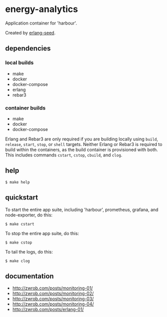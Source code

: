 # energy-analytics

Application container for 'harbour'.

Created by [erlang-seed](https://github.com/toddg/erlang-seed).

## dependencies

### local builds

* make
* docker
* docker-compose
* erlang
* rebar3

### container builds

* make
* docker
* docker-compose

Erlang and Rebar3 are only required if you are building locally using
`build`, `release`, `start`, `stop`, or `shell` targets. Neither Erlang or
Rebar3 is required to build within the containers, as the build container is
provisioned with both. This includes commands `cstart`, `cstop`, `cbuild`, and
`clog`.

## help

    $ make help

## quickstart

To start the entire app suite, including 'harbour', prometheus, grafana, and
node-exporter, do this:

    $ make cstart

To stop the entire app suite, do this:

    $ make cstop

To tail the logs, do this:

    $ make clog

## documentation

* http://zwrob.com/posts/monitoring-01/
* http://zwrob.com/posts/monitoring-02/
* http://zwrob.com/posts/monitoring-03/
* http://zwrob.com/posts/monitoring-04/
* http://zwrob.com/posts/erlang-01/
